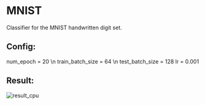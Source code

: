 # MNIST
Classifier for the MNIST handwritten digit set.

## Config:
num_epoch = 20 \n
train_batch_size = 64 \n
test_batch_size = 128
lr = 0.001

## Result:
![result_cpu](https://github.com/user-attachments/assets/85421ddc-bc76-43c7-b749-9f5b57bbe597)
